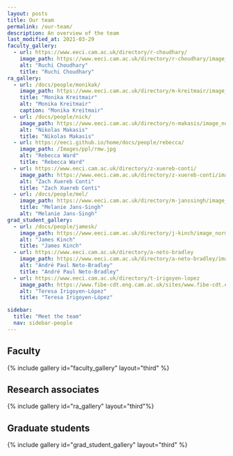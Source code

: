 ```yaml
---
layout: posts
title: Our team
permalink: /our-team/
description: An overview of the team
last_modified_at: 2021-03-29
faculty_gallery:
  - url: https://www.eeci.cam.ac.uk/directory/r-choudhary/
    image_path: https://www.eeci.cam.ac.uk/directory/r-choudhary/image_normal
    alt: "Ruchi Choudhary"
    title: "Ruchi Choudhary"
ra_gallery:
  - url: /docs/people/monikak/
    image_path: https://www.eeci.cam.ac.uk/directory/m-kreitmair/image_normal
    title: "Monika Kreitmair"
    alt: "Monika Kreitmair"
    caption: "Monika Kreitmair"
  - url: /docs/people/nick/
    image_path: https://www.eeci.cam.ac.uk/directory/n-makasis/image_normal
    alt: "Nikolas Makasis"
    title: "Nikolas Makasis"
  - url: https://eeci.github.io/home/docs/people/rebecca/
    image_path: /Images/ppl/rmw.jpg
    alt: "Rebecca Ward"
    title: "Rebecca Ward"
  - url: https://www.eeci.cam.ac.uk/directory/z-xuereb-conti/
    image_path: https://www.eeci.cam.ac.uk/directory/z-xuereb-conti/image_normal
    alt: "Zach Xuereb Conti"
    title: "Zach Xuereb Conti"
  - url: /docs/people/mel/
    image_path: https://www.eeci.cam.ac.uk/directory/m-janssingh/image_normal
    title: "Melanie Jans-Singh"
    alt: "Melanie Jans-Singh"
grad_student_gallery:
  - url: /docs/people/jamesk/
    image_path: https://www.eeci.cam.ac.uk/directory/j-kinch/image_normal
    alt: "James Kinch"
    title: "James Kinch"
  - url: https://www.eeci.cam.ac.uk/directory/a-neto-bradley
    image_path: https://www.eeci.cam.ac.uk/directory/a-neto-bradley/image_normal
    alt: "André Paul Neto-Bradley"
    title: "André Paul Neto-Bradley"
  - url: https://www.eeci.cam.ac.uk/directory/t-irigoyen-lopez
    image_path: https://www.fibe-cdt.eng.cam.ac.uk/sites/www.fibe-cdt.eng.cam.ac.uk/files/styles/inline/public/media/profile/TeresaIrigoyenLopez.jpg?itok=kKxJRtpH
    alt: "Teresa Irigoyen-López"
    title: "Teresa Irigoyen-López"

sidebar:
  title: "Meet the team"
  nav: sidebar-people
---
```


## Faculty

{% include gallery id="faculty_gallery" layout="third" %}


## Research associates

{% include gallery id="ra_gallery" layout="third"%}

## Graduate students

{% include gallery id="grad_student_gallery" layout="third" %}







